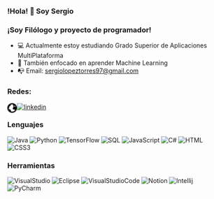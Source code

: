 ### !Hola! :wave: Soy Sergio


### ¡Soy Filólogo y proyecto de programador!

 - :computer: Actualmente estoy estudiando Grado Superior de Aplicaciones MultiPlataforma 
 - :book: También enfocado en aprender Machine Learning
 - :mailbox_with_no_mail: Email: sergiolopeztorres97@gmail.com
 
 ### Redes:

[<img  alt="linkedin" width="22px" src="https://cdn.jsdelivr.net/npm/simple-icons@v3/icons/linkedin.svg">][linkedin]
[<img align="left" color="0e62f5" alt="portfolio" width="22px" src="https://raw.githubusercontent.com/iconic/open-iconic/master/svg/globe.svg" />][portfolio]

 

### Lenguajes

![Java](https://img.shields.io/badge/-Java-000?&logo=Java&logoColor=ffffff)
![Python](https://img.shields.io/badge/-Python-000?&logo=python)
![TensorFlow](https://img.shields.io/badge/-TensorFlow-000?&logo=tensorflow)
![SQL](https://img.shields.io/badge/-SQL-000?&logo=MySQL&logoColor=4479A1)
![JavaScript](https://img.shields.io/badge/-JavaScript-000?&logo=JavaScript&logoColor=ddc508)
![C#](https://img.shields.io/badge/-C%20Sharp-000?&logo=c-sharp)
![HTML](https://img.shields.io/badge/-HTML5-000?&logo=html5)
![CSS3](https://img.shields.io/badge/-CSS3-000?&logo=css3&logoColor=065aec)

### Herramientas
![VisualStudio](https://img.shields.io/badge/-Visual%20Studio-000?&logo=visual-studio&logoColor=b70cee)
![Eclipse](https://img.shields.io/badge/-Eclipse-000?&logo=eclipse&logoColor=3b016b)
![VisualStudioCode](https://img.shields.io/badge/-Visual%20Studio%20Code-000?&logo=visual-studio-code&logoColor=0b6eec)
![Notion](https://img.shields.io/badge/-Notion-000?&logo=notion)
![Intellij](https://img.shields.io/badge/-Intellij-000?&logo=intellij-idea)
![PyCharm](https://img.shields.io/badge/-PyCharm-000?&logo=pycharm)



[linkedin]:https://www.linkedin.com/in/sergio-lopez-torres/
[portfolio]:https://github.com/Sergiolt 